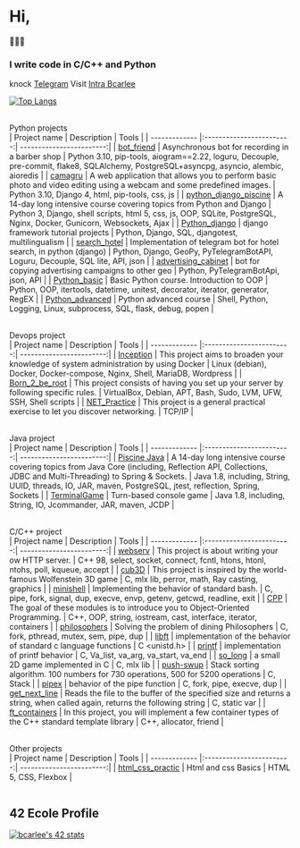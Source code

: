 # Hi,
👋👋👋  
### I write code in C/C++ and Python ###

knock [Telegram](https://t.me/ilnurZakirov)
Visit [Intra Bcarlee](https://profile.intra.42.fr/)

[![Top Langs](https://github-readme-stats.vercel.app/api/top-langs/?username=ilnrzakirov&layout=compact&langs_count=10)](https://github.com/anuraghazra/github-readme-stats)

<br> Python projects </br>
| Project name      | Description                | Tools |
| ------------- |:------------------------:| ------------------------:|
| [bot_friend](https://github.com/ilnrzakirov/bot_friend)  |  Asynchronous bot for recording in a barber shop  | Python 3.10, pip-tools, aiogram==2.22, loguru, Decouple, pre-commit, flake8, SQLAlchemy, PostgreSQL+asyncpg, asyncio, alembic, aioredis |
| [camagru](https://github.com/ilnrzakirov/camagru)  |  A web application that allows you to perform basic photo and video editing using a webcam and some predefined images.  | Python 3.10, Django 4, html, pip-tools, css, js |
| [python_django_piscine](https://github.com/ilnrzakirov/piscine_python_django) | A 14-day long intensive course covering topics from Python and Django  |   Python 3, Django, shell scripts, html 5, css, js, OOP, SQLite, PostgreSQL, Nginx, Docker, Gunicorn, Websockets, Ajax  |
| [Python_django](https://github.com/ilnrzakirov/Python_django) | django framework tutorial projects  |   Python, Django, SQL, djangotest, multilingualism |
| [search_hotel](https://github.com/ilnrzakirov/hotels)  | Implementation of telegram bot for hotel search, in python (django)         |  Python, Django, GeoPy, PyTelegramBotAPI, Loguru, Decouple, SQL lite, API, json |
| [advertising_cabinet](https://github.com/ilnrzakirov/advertising_cabinet) | bot for copying advertising campaigns to other geo  |    Python, PyTelegramBotApi, json, API |
| [Python_basic](https://github.com/ilnrzakirov/Python_basic) | Basic Python course. Introduction to OOP  |   Python, OOP, itertools, datetime, unitest, decorator, iterator, generator, RegEX |
| [Python_advanced](https://github.com/ilnrzakirov/Python_advanced) | Python advanced course  |   Shell, Python, Logging, Linux, subprocess, SQL, flask, debug, popen |

<br> Devops project</br>
| Project name      | Description                | Tools |
| ------------- |:------------------------:| ------------------------:|
| [Inception](https://github.com/ilnrzakirov/Inception)  |  This project aims to broaden your knowledge of system administration by using Docker    | Linux (debian), Docker, Docker-compose, Nginx, Shell, MariaDB, Wordpress |
| [Born_2_be_root](https://github.com/ilnrzakirov/born_2_be_root) | This project consists of having you set up your server by following specific rules.  |    VirtualBox, Debian, APT, Bash, Sudo, LVM, UFW, SSH, Shell scripts |
| [NET_Practice](https://github.com/ilnrzakirov/Net_Practice) | This project is a general practical exercise to let you discover networking.  |   TCP/IP |

<br> Java project</br>
| Project name      | Description                | Tools |
| ------------- |:------------------------:| ------------------------:|
| [Piscine Java](https://github.com/ilnrzakirov/piscine_java) | A 14-day long intensive course covering topics from Java Core (including, Reflection API, Collections, JDBC and Multi-Threading) to Spring & Sockets. |   Java 1.8, including, String, UUID, threads, IO, JAR, maven, PostgreSQL, jtest, reflection, Spring, Sockets   |
| [TerminalGame](https://github.com/ilnrzakirov/terminal_game) | Turn-based console game |   Java 1.8, including, String, IO, Jcommander, JAR, maven, JCDP  |

<br> C/C++ project</br>
| Project name      | Description                | Tools |
| ------------- |:------------------------:| ------------------------:|
| [webserv](https://github.com/ilnrzakirov/webserv)  |  This project is about writing your ow HTTP server.   | C++ 98, select, socket, connect, fcntl, htons, htonl, ntohs, poll, kqueue, accept |
| [cub3D](https://github.com/ilnrzakirov/cu3D)  |  This project is inspired by the world-famous Wolfenstein 3D game    | C, mlx lib, perror, math, Ray casting, graphics |
| [minishell](https://github.com/ilnrzakirov/minishell)  | Implementing the behavior of standard bash.          |    C, pipe, fork, signal, dup, execve, envp, getenv, getcwd, readline, exit |
| [CPP](https://github.com/ilnrzakirov/CPP) | The goal of these modules is to introduce you to Object-Oriented Programming.  |   C++, OOP, string, iostream, cast, interface, iterator, containers |
| [philosophers](https://github.com/ilnrzakirov/philosophers)  | Solving the problem of dining Philosophers         |    C, fork, pthread, mutex, sem, pipe, dup |
| [libft](https://github.com/ilnrzakirov/libft)  |  implementation of the behavior of standard c language functions    | C <unistd.h> |
| [printf](https://github.com/ilnrzakirov/ft_printf)     | implementation of printf behavior |   С, Va_list, va_arg, va_start, va_end |
| [so_long](https://github.com/ilnrzakirov/so_long)  | a small 2D game implemented in C         |    C, mlx lib |
| [push-swup](https://github.com/ilnrzakirov/push_swap)  | Stack sorting algorithm. 100 numbers for 730 operations, 500 for 5200 operations         |    C, Stack |
| [pipex](https://github.com/ilnrzakirov/pipex) | behavior of the pipe function         |    C, fork, pipe, execve, dup |
| [get_next_line](https://github.com/ilnrzakirov/get_next_line) | Reads the file to the buffer of the specified size and returns a string, when called again, returns the following string        |    C, static var |
| [ft_containers](https://github.com/ilnrzakirov/ft_containers)  | In this project, you will implement a few container types of the C++ standard template library         |    C++, allocator, friend |

<br> Other projects </br>
| Project name      | Description                | Tools |
| ------------- |:------------------------:| ------------------------:|
| [html_css_practic](https://github.com/ilnrzakirov/html_css_practic) | Html and css Basics  |   HTML 5, CSS, Flexbox  |

<img src="https://komarev.com/ghpvc/?username=ilnrzakirov&style=plastic&color=green&label=PROFILE+VIEWS" alt=""/>

## 42 Ecole Profile
[![bcarlee's 42 stats](https://badge42.vercel.app/api/v2/cl1w1089o001109l4bwx8xiuf/stats?cursusId=21&coalitionId=102)](https://github.com/JaeSeoKim/badge42)
